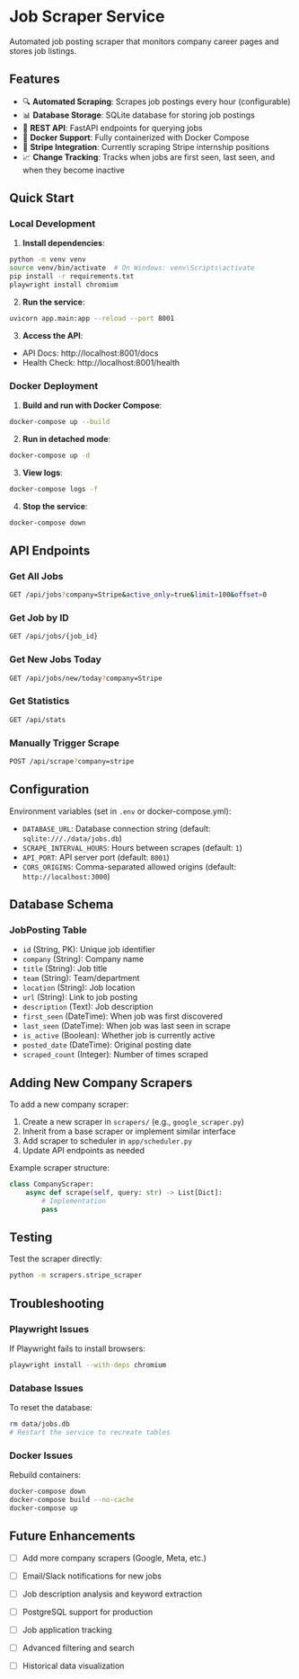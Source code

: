 # Job Scraper Service

Automated job posting scraper that monitors company career pages and stores job listings.

## Features

- 🔍 **Automated Scraping**: Scrapes job postings every hour (configurable)
- 📊 **Database Storage**: SQLite database for storing job postings
- 🚀 **REST API**: FastAPI endpoints for querying jobs
- 🐳 **Docker Support**: Fully containerized with Docker Compose
- 🎯 **Stripe Integration**: Currently scraping Stripe internship positions
- 📈 **Change Tracking**: Tracks when jobs are first seen, last seen, and when they become inactive

## Quick Start

### Local Development

1. **Install dependencies**:
```bash
python -m venv venv
source venv/bin/activate  # On Windows: venv\Scripts\activate
pip install -r requirements.txt
playwright install chromium
```

2. **Run the service**:
```bash
uvicorn app.main:app --reload --port 8001
```

3. **Access the API**:
- API Docs: http://localhost:8001/docs
- Health Check: http://localhost:8001/health

### Docker Deployment

1. **Build and run with Docker Compose**:
```bash
docker-compose up --build
```

2. **Run in detached mode**:
```bash
docker-compose up -d
```

3. **View logs**:
```bash
docker-compose logs -f
```

4. **Stop the service**:
```bash
docker-compose down
```

## API Endpoints

### Get All Jobs
```bash
GET /api/jobs?company=Stripe&active_only=true&limit=100&offset=0
```

### Get Job by ID
```bash
GET /api/jobs/{job_id}
```

### Get New Jobs Today
```bash
GET /api/jobs/new/today?company=Stripe
```

### Get Statistics
```bash
GET /api/stats
```

### Manually Trigger Scrape
```bash
POST /api/scrape?company=stripe
```

## Configuration

Environment variables (set in `.env` or docker-compose.yml):

- `DATABASE_URL`: Database connection string (default: `sqlite:///./data/jobs.db`)
- `SCRAPE_INTERVAL_HOURS`: Hours between scrapes (default: `1`)
- `API_PORT`: API server port (default: `8001`)
- `CORS_ORIGINS`: Comma-separated allowed origins (default: `http://localhost:3000`)

## Database Schema

### JobPosting Table
- `id` (String, PK): Unique job identifier
- `company` (String): Company name
- `title` (String): Job title
- `team` (String): Team/department
- `location` (String): Job location
- `url` (String): Link to job posting
- `description` (Text): Job description
- `first_seen` (DateTime): When job was first discovered
- `last_seen` (DateTime): When job was last seen in scrape
- `is_active` (Boolean): Whether job is currently active
- `posted_date` (DateTime): Original posting date
- `scraped_count` (Integer): Number of times scraped

## Adding New Company Scrapers

To add a new company scraper:

1. Create a new scraper in `scrapers/` (e.g., `google_scraper.py`)
2. Inherit from a base scraper or implement similar interface
3. Add scraper to scheduler in `app/scheduler.py`
4. Update API endpoints as needed

Example scraper structure:
```python
class CompanyScraper:
    async def scrape(self, query: str) -> List[Dict]:
        # Implementation
        pass
```

## Testing

Test the scraper directly:
```bash
python -m scrapers.stripe_scraper
```

## Troubleshooting

### Playwright Issues
If Playwright fails to install browsers:
```bash
playwright install --with-deps chromium
```

### Database Issues
To reset the database:
```bash
rm data/jobs.db
# Restart the service to recreate tables
```

### Docker Issues
Rebuild containers:
```bash
docker-compose down
docker-compose build --no-cache
docker-compose up
```

## Future Enhancements

- [ ] Add more company scrapers (Google, Meta, etc.)
- [ ] Email/Slack notifications for new jobs
- [ ] Job description analysis and keyword extraction
- [ ] PostgreSQL support for production
- [ ] Job application tracking
- [ ] Advanced filtering and search
- [ ] Historical data visualization

